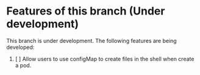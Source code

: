 # Features of this branch (Under development)
This branch is under development. The following features are being developed:
1. [ ] Allow users to use configMap to create files in the shell when create a pod.